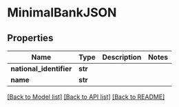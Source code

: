 # MinimalBankJSON

## Properties
Name | Type | Description | Notes
------------ | ------------- | ------------- | -------------
**national_identifier** | **str** |  | 
**name** | **str** |  | 

[[Back to Model list]](../README.md#documentation-for-models) [[Back to API list]](../README.md#documentation-for-api-endpoints) [[Back to README]](../README.md)


